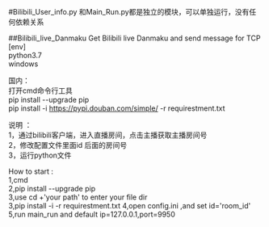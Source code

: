 #Bilibili_User_info.py 和Main_Run.py都是独立的模块，可以单独运行，没有任何依赖关系

##Bilibili_live_Danmaku
Get Bilibili live Danmaku and send message for TCP  
[env]  
python3.7   
windows  

国内：  
打开cmd命令行工具  
pip install --upgrade pip    
pip install -i https://pypi.douban.com/simple/ -r requirestment.txt  

说明  ：    
1，通过bilibili客户端，进入直播房间，点击主播获取主播房间号    
2，修改配置文件里面id 后面的房间号  
3，运行python文件  

How to start :  
1,cmd  
2,pip install --upgrade pip  
3,use cd +'your path' to enter your file dir  
3,pip install -i -r requirestment.txt
4,open config.ini ,and set id='room_id'  
5,run main_run and default ip=127.0.0.1,port=9950



